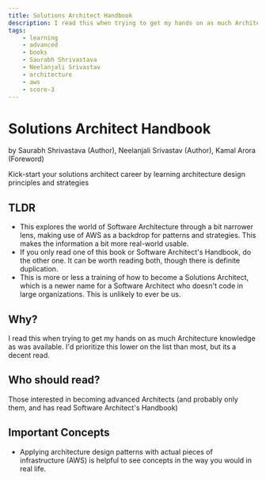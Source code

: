 ```yaml
---
title: Solutions Architect Handbook
description: I read this when trying to get my hands on as much Architecture knowledge as was available. I'd prioritize this lower on the list than most, but its a decent read.
tags:
    - learning
    - advanced
    - books
    - Saurabh Shrivastava
    - Neelanjali Srivastav
    - architecture
    - aws
    - score-3
---
```


# Solutions Architect Handbook

by Saurabh Shrivastava (Author), Neelanjali Srivastav (Author), Kamal Arora (Foreword)

Kick-start your solutions architect career by learning architecture design principles and strategies

## TLDR

-   This explores the world of Software Architecture through a bit narrower lens, making use of AWS as a backdrop for patterns and strategies. This makes the information a bit more real-world usable.
-   If you only read one of this book or Software Architect's Handbook, do the other one. It can be worth reading both, though there is definite duplication.
-   This is more or less a training of how to become a Solutions Architect, which is a newer name for a Software Architect who doesn't code in large organizations. This is unlikely to ever be us.

## Why?

I read this when trying to get my hands on as much Architecture knowledge as was available. I'd prioritize this lower on the list than most, but its a decent read.

## Who should read?

Those interested in becoming advanced Architects (and probably only them, and has read Software Architect's Handbook)

## Important Concepts

-   Applying architecture design patterns with actual pieces of infrastructure (AWS) is helpful to see concepts in the way you would in real life.
